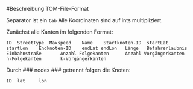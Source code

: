 #Beschreibung TOM-File-Format

Separator ist ein ```tab```
Alle Koordinaten sind auf ints multipliziert.

Zunächst alle Kanten im folgenden Format:
```
ID	StreetType	Maxspeed	Name	Startknoten-ID	startLat	startLon	Endknoten-ID	endLat endLon	Länge	Befahrerlaubnis		Einbahnstraße		Anzahl Folgekanten		Anzahl Vorgängerkanten		n-Folgekanten		k-Vorgängerkanten
```

Durch ### nodes ### getrennt folgen die Knoten:
```
ID  lat		lon
```
